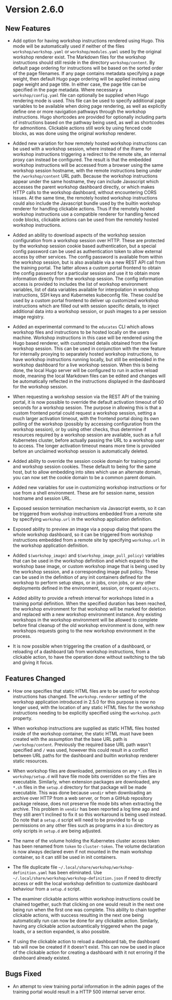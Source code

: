 Version 2.6.0
=============

New Features
------------

* Add option for having workshop instructions rendered using Hugo. This mode
  will be automatically used if neither of the files `workshop/workshop.yaml` or
  `workshop/modules.yaml` used by the original workshop renderer exist. The
  Markdown files for the workshop instructions should still reside in the
  directory `workshop/content`. By default page ordering for instructions will
  be based on the sorted order of the page filenames. If any page contains
  metadata specifying a page weight, then default Hugo page ordering will be
  applied instead using page weight and page title. In either case, the page
  title can be specified in the page metadata. Where necessary a
  `workshop/config.yaml` file can optionally be supplied when Hugo rendering
  mode is used. This file can be used to specify additional page variables to be
  available when doing page rendering, as well as explicitly define one or more
  navigation pathways through the workshop instructions. Hugo shortcodes are
  provided for optionally including parts of instructions based on the pathway
  being used, as well as shortcodes for admonitions. Clickable actions still
  work by using fenced code blocks, as was done using the original workshop
  renderer.

* Added new variation for how remotely hosted workshop instructions can be used
  with a workshop session, where instead of the iframe for workshop instructions
  triggering a redirect to the remote site, an internal proxy can instead be
  configured. The result is that the embedded workshop instructions will be
  accessed from a browser using the same workshop session hostname, with the
  remote instructions being under the `/workshop/content` URL path. Because the
  workshop instructions appear under the same hostname, they can include
  Javascript which accesses the parent workshop dashboard directly, or which
  makes HTTP calls to the workshop dashboard, without encountering CORS issues.
  At the same time, the remotely hosted workshop instructions could also include
  the Javascript bundle used by the builtin workshop renderer for handling
  clickable actions. Thus if the remotely hosted workshop instructions use a
  compatible renderer for handling fenced code blocks, clickable actions can be
  used from the remotely hosted workshop instructions.

* Added an ability to download aspects of the workshop session configuration
  from a workshop session over HTTP. These are protected by the workshop session
  cookie based authentication, but a special config password can be used as
  authentication token to allow external access by other services. The config
  password is available from within the workshop session, but is also available
  via a new REST API call from the training portal. The latter allows a custom
  portal frontend to obtain the config password for a particular session and use
  it to obtain more information directly from the workshop session. The config
  information access is provided to includes the list of workshop environment
  variables, list of data variables available for interpolation in workshop
  instructions, SSH keys and Kubernetes kubeconfig file. These could be used by
  a custom portal frontend to deliver up customized workshop instructions which
  are filled out with session specific details, to inject additional data into a
  workshop session, or push images to a per session image registry.

* Added an experimental command to the `educates` CLI which allows workshop
  files and instructions to be hosted locally on the users machine. Workshop
  instructions in this case will be rendered using the Hugo based renderer, with
  customized details obtained from the live workshop session. This can be used
  in conjunction with the new feature for internally proxying to separately
  hosted workshop instructions, to have workshop instructions running locally,
  but still be embedded in the workshop dashboard for a live workshop session.
  When this is being done, the local Hugo server will be configured to run in
  active reload mode, meaning the local Markdown files can be edited and changes
  will be automatically reflected in the instructions displayed in the dashboard
  for the workshop session.

* When requesting a workshop session via the REST API of the training portal, it
  is now possible to override the default activation timeout of 60 seconds for a
  workshop session. The purpose in allowing this is that a custom frontend
  portal could request a workshop session, setting a much larger activation
  timeout, with the frontend portal doing its own polling of the workshop
  (possibly by accessing configuration from the workshop session), or by using
  other checks, thus determine if resources required by a workshop session are
  available, such as a full Kubernetes cluster, before actually passing the URL
  to a workshop user to access. The longer activation timeout means more time is
  provided before an unclaimed workshop session is automatically deleted.

* Added ability to override the session cookie domain for training portal and
  workshop session cookies. These default to being for the same host, but to
  allow embedding into sites which use an alternate domain, you can now set
  the cookie domain to be a common parent domain.

* Added new variables for use in customizing workshop instructions or for use
  from a shell environment. These are for session name, session hostname and
  session URL.

* Exposed session termination mechanism via Javascript events, so it can be
  triggered from workshop instructions embedded from a remote site by specifying
  `workshop.url` in the workshop application definition.

* Exposed ability to preview an image via a popup dialog that spans the whole
  workshop dashboard, so it can be triggered from workshop instructions embedded
  from a remote site by specifying `workshop.url` in the workshop application
  definition.

* Added `$(workshop_image)` and `$(workshop_image_pull_policy)` variables that
  can be used in the workshop definition and which expand to the workshop base
  image, or custom workshop image that is being used by the workshop session,
  and a corresponding image pull policy. These can be used in the definition of
  any init containers defined for the workshop to perform setup steps, or in
  jobs, cron jobs, or any other deployments defined in the environment, session,
  or request `objects`.

* Added ability to provide a refresh interval for workshops listed in a
  training portal definition. When the specified duration has been reached,
  the workshop environment for that workshop will be marked for deletion and
  replaced with a new workshop environment instance. Any existing workshops
  in the workshop environment will be allowed to complete before final cleanup
  of the old workshop environment is done, with new workshops requests going
  to the new workshop environment in the process.

* It is now possible when triggering the creation of a dashboard, or reloading
  of a dashboard tab from workshop instructions, from a clickable action, to
  have the operation done without switching to the tab and giving it focus.

Features Changed
----------------

* How one specifies that static HTML files are to be used for workshop
  instructions has changed. The `workshop.renderer` setting of the workshop
  application introduced in 2.5.0 for this purpose is now no longer used, with
  the location of any static HTML files for the workshop instructions needing to
  be explicitly specified using the `workshop.path` property.

* When workshop instructions are supplied as static HTML files hosted inside of
  the workshop container, the static HTML must have been created with the
  assumption that the base URL path is `/workshop/content`. Previously the
  required base URL path wasn't specified and `/` was used, however this could
  result in a conflict between URL paths for the dashboard and builtin workshop
  renderer static resources.

* When workshop files are downloaded, permissions on any `*.sh` files in
  `workshop/setup.d` will have file mode bits overridden so the files are
  executable. Similarly, when extension packages are downloaded, any `*.sh`
  files in the `setup.d` directory for that package will be made executable.
  This was done because `vendir` when downloading an archive over HTTP from a
  web server, or from a GitHub repository package release, does not preserve
  file mode bits when extracting the archive. This problem in `vendir` has been
  reported a log time ago and they still aren't inclined to fix it so this
  workaround is being used instead. Do note that a `setup.d` script will need
  to be provided to fix up permissions on any other files such as programs in
  a `bin` directory as only scripts in `setup.d` are being adjusted.

* The name of the volume holding the Kubernetes cluster access token has been
  renamed from `token` to `cluster-token`. The volume declaration is now always
  declared even if not mounted in the main workshop container, so it can still
  be used in init containers.

* The file duplicate file `~/.local/share/workshop/workshop-definition.yaml`
  has been eliminated. Use  `~/.local/share/workshop/workshop-definition.json`
  if need to directly access or edit the local workshop definition to customize
  dashboard behaviour from a `setup.d` script.

* The examiner clickable actions within workshop instructions could be chained
  together, such that clicking on one would result in the next one being run
  when the first one was complete. This ability to chain together clickable
  actions, with success resulting in the next one being automatically run can
  now be done for any clickable action. Similarly, having any clickable action
  autoamtically triggered when the page loads, or a section expanded, is also
  possible.

* If using the clickable action to reload a dashboard tab, the dashboard tab
  will now be created if it doesn't exist. This can now be used in place of
  the clickable action for creating a dashboard with it not erroring if the
  dashboard already existed.

Bugs Fixed
----------

* An attempt to view training portal information in the admin pages of the
  training portal would result in a HTTP 500 internal server error.
